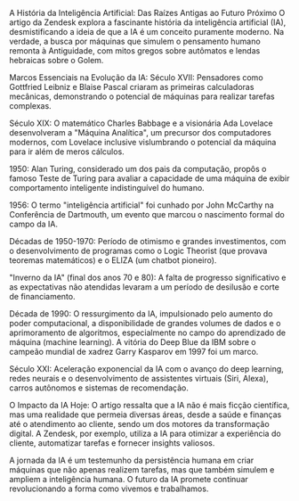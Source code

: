 A História da Inteligência Artificial: Das Raízes Antigas ao Futuro Próximo
O artigo da Zendesk explora a fascinante história da inteligência artificial (IA), desmistificando a ideia de que a IA é um conceito puramente moderno. Na verdade, a busca por máquinas que simulem o pensamento humano remonta à Antiguidade, com mitos gregos sobre autômatos e lendas hebraicas sobre o Golem.

Marcos Essenciais na Evolução da IA:
Século XVII: Pensadores como Gottfried Leibniz e Blaise Pascal criaram as primeiras calculadoras mecânicas, demonstrando o potencial de máquinas para realizar tarefas complexas.

Século XIX: O matemático Charles Babbage e a visionária Ada Lovelace desenvolveram a "Máquina Analítica", um precursor dos computadores modernos, com Lovelace inclusive vislumbrando o potencial da máquina para ir além de meros cálculos.

1950: Alan Turing, considerado um dos pais da computação, propôs o famoso Teste de Turing para avaliar a capacidade de uma máquina de exibir comportamento inteligente indistinguível do humano.

1956: O termo "inteligência artificial" foi cunhado por John McCarthy na Conferência de Dartmouth, um evento que marcou o nascimento formal do campo da IA.

Décadas de 1950-1970: Período de otimismo e grandes investimentos, com o desenvolvimento de programas como o Logic Theorist (que provava teoremas matemáticos) e o ELIZA (um chatbot pioneiro).

"Inverno da IA" (final dos anos 70 e 80): A falta de progresso significativo e as expectativas não atendidas levaram a um período de desilusão e corte de financiamento.

Década de 1990: O ressurgimento da IA, impulsionado pelo aumento do poder computacional, a disponibilidade de grandes volumes de dados e o aprimoramento de algoritmos, especialmente no campo do aprendizado de máquina (machine learning). A vitória do Deep Blue da IBM sobre o campeão mundial de xadrez Garry Kasparov em 1997 foi um marco.

Século XXI: Aceleração exponencial da IA com o avanço do deep learning, redes neurais e o desenvolvimento de assistentes virtuais (Siri, Alexa), carros autônomos e sistemas de recomendação.

O Impacto da IA Hoje:
O artigo ressalta que a IA não é mais ficção científica, mas uma realidade que permeia diversas áreas, desde a saúde e finanças até o atendimento ao cliente, sendo um dos motores da transformação digital. A Zendesk, por exemplo, utiliza a IA para otimizar a experiência do cliente, automatizar tarefas e fornecer insights valiosos.

A jornada da IA é um testemunho da persistência humana em criar máquinas que não apenas realizem tarefas, mas que também simulem e ampliem a inteligência humana. O futuro da IA promete continuar revolucionando a forma como vivemos e trabalhamos.
